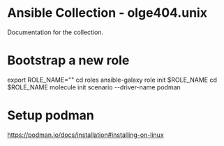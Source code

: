 # Ansible Collection - olge404.unix

Documentation for the collection.

# Bootstrap a new role
export ROLE_NAME="<roleName>"
cd roles
ansible-galaxy role init $ROLE_NAME
cd $ROLE_NAME
molecule init scenario --driver-name podman

# Setup podman
https://podman.io/docs/installation#installing-on-linux
